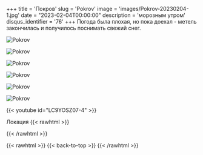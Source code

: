 +++
title = 'Покров'
slug = 'Pokrov'
image = 'images/Pokrov-20230204-1.jpg'
date = "2023-02-04T00:00:00"
description = 'морозным утром'
disqus_identifier = '76'
+++
Погода была плохая, но пока доехал - метель закончилась и получилось поснимать свежий снег.

![Pokrov](/images/Pokrov-20230204-2.jpg)

![Pokrov](/images/Pokrov-20230204-3.jpg)

![Pokrov](/images/Pokrov-20230204-4.jpg)

![Pokrov](/images/Pokrov-20230204-5.jpg)

![Pokrov](/images/Pokrov-20230204-6.jpg)

![Pokrov](/images/Pokrov-20230204-7.jpg)

{{< youtube id="LC9YOSZ07-4" >}}

Локация
{{< rawhtml >}}
<div class="yandex-map-container">
<script type="text/javascript" charset="utf-8" async src="https://api-maps.yandex.ru/services/constructor/1.0/js/?um=constructor%3Acecb287d2eb2b4d656b2e995969e2a6fa1cf1d7ac6d67e41546b255299763d62&amp;width=800&amp;height=400&amp;lang=ru_RU&amp;scroll=true"></script>
</div>
{{< /rawhtml >}}

{{< rawhtml >}}
{{< back-to-top >}}
{{< /rawhtml >}}